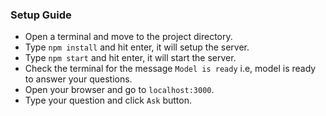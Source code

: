 ### Setup Guide

-   Open a terminal and move to the project directory.
-   Type `npm install` and hit enter, it will setup the server.
-   Type `npm start` and hit enter, it will start the server.
-   Check the terminal for the message `Model is ready` i.e, model is ready to answer your questions.
-   Open your browser and go to `localhost:3000`.
-   Type your question and click `Ask` button.
